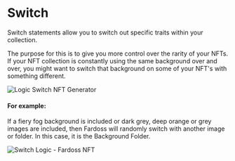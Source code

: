 # Switch

Switch statements allow you to switch out specific traits within your collection.

The purpose for this is to give you more control over the rarity of your NFTs. If your NFT collection is constantly using the same background over and over, you might want to switch that background on some of your NFT's with something different.

![Logic Switch NFT Generator](https://s3.amazonaws.com/cdn.fardoss.com/docs_content/Logic%20Switch%20Start.png)

#### For example:

If a fiery fog background is included or dark grey, deep orange or grey images are included, then Fardoss will randomly switch with another image or folder. In this case, it is the Background Folder.

![Switch Logic - Fardoss NFT](https://s3.amazonaws.com/cdn.fardoss.com/docs_content/Logic%20Switch%20End.png)

